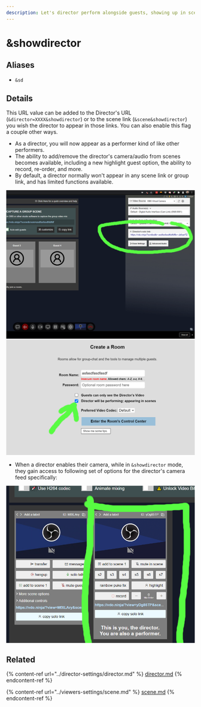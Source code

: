 ```yaml
---
description: Let's director perform alongside guests, showing up in scene-view links
---
```


# \&showdirector

## Aliases

* `&sd`

## Details

This URL value can be added to the Director's URL (`&director=XXXX&showdirector`) or to the scene link (`&scene&showdirector`) you wish the director to appear in those links. You can also enable this flag a couple other ways.

* As a director, you will now appear as a performer kind of like other performers.
* The ability to add/remove the director's camera/audio from scenes becomes available, including a new highlight guest option, the ability to record, re-order, and more.
* By default, a director normally won't appear in any scene link or group link, and has limited functions available.

![](<../.gitbook/assets/image (109).png>)![](<../.gitbook/assets/image (93).png>)

* When a director enables their camera, while in `&showdirector` mode, they gain access to following set of options for the director's camera feed specifically:

![](<../.gitbook/assets/image (116).png>)

## Related

{% content-ref url="../director-settings/director.md" %}
[director.md](../director-settings/director.md)
{% endcontent-ref %}

{% content-ref url="../viewers-settings/scene.md" %}
[scene.md](../viewers-settings/scene.md)
{% endcontent-ref %}
